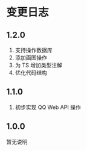 # 变更日志
## 1.2.0
1. 支持操作数据库
2. 添加画图操作
3. 为 TS 增加类型注解
4. 优化代码结构

## 1.1.0
1. 初步实现 QQ Web API 操作

## 1.0.0
暂无说明
